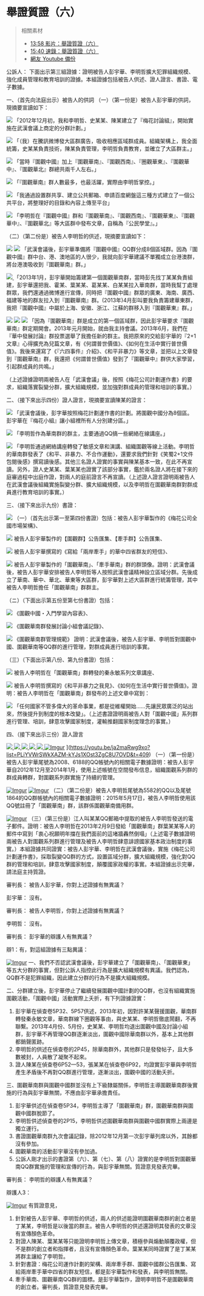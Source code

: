 舉證質證（六）
===

> 相關素材
> - [13:58 影片：舉證質證（六）](http://www.weibo.com/3960688335/FljlkjAcd?from=page_1001063960688335_profile&wvr=6&mod=weibotime)
> - [15:40 速錄：舉證質證（六）](http://www.weibo.com/3960688335/Flk0A5ge6?from=page_1001063960688335_profile&wvr=6&mod=weibotime)
> - [網友 Youtube 備份](https://www.youtube.com/watch?v=ja2maRwg9xo&index=9&list=PLiYVWrSWkXAZM-kYJs1XOst3ZgC8U7OVD)

公訴人：
下面出示第三組證據：證明被告人彭宇華、李明哲擴大犯罪組織規模、強化成員管理和教育培訓的證據。本組證據包括被告人供述、證人證言、書證、電子數據。

一、（首先向法庭出示）被告人的供詞
（一）（第一份是）被告人彭宇華的供詞，現摘要宣讀如下：

[![](https://i.imgur.com/z3AnDai.png)](https://youtu.be/ja2maRwg9xo?list=PLiYVWrSWkXAZM-kYJs1XOst3ZgC8U7OVD&t=22)
「2012年12月初，我和李明哲、史某某、陳某建立了『梅花討論組』，開始實施在武漢會議上商定的分群計劃。」

[![](https://i.imgur.com/3quPozG.png)](https://youtu.be/ja2maRwg9xo?list=PLiYVWrSWkXAZM-kYJs1XOst3ZgC8U7OVD&t=34)
「（我）在騰訊微博發大區群廣告，吸收相應區域群成員。組織架構上，我全面統籌，史某某負責技術，陳某負責管理，李明哲負責教育，並確立了大區群主。」

[![](https://i.imgur.com/auWU2wj.png)](https://youtu.be/ja2maRwg9xo?list=PLiYVWrSWkXAZM-kYJs1XOst3ZgC8U7OVD&t=49)
「當時『圍觀中國』加上『圍觀華南』、『圍觀西南』、『圈觀華東』、『圍觀華中』、『圍觀華北』群總共兩千人左右。」

[![](https://i.imgur.com/VkjDvGs.png)](https://youtu.be/ja2maRwg9xo?list=PLiYVWrSWkXAZM-kYJs1XOst3ZgC8U7OVD&t=57)
「『圍觀華南』群人數最多，也最活躍，實際由李明哲掌控。」

[![](https://i.imgur.com/e8nS8xn.png)](https://youtu.be/ja2maRwg9xo?list=PLiYVWrSWkXAZM-kYJs1XOst3ZgC8U7OVD&t=64)
「我通過設置群共享、建立公共郵箱、申請百度網盤這三種方式建立了一個公共平台，將整理好的目錄和內容上傳至平台」

[![](https://i.imgur.com/hIMDDnb.png)](https://youtu.be/ja2maRwg9xo?list=PLiYVWrSWkXAZM-kYJs1XOst3ZgC8U7OVD&t=75)
「李明哲在『圍觀中國』群和『圍觀華南』、『圍觀西南』、『圍觀華東』、『圍觀華中』、『圍觀華北』等大區群中發布文章，自稱為『公民學堂』。」

（二）（第二份是）被告人李明哲的供述，現摘要宣讀如下：

[![](https://i.imgur.com/grHNWnJ.png)](https://youtu.be/ja2maRwg9xo?list=PLiYVWrSWkXAZM-kYJs1XOst3ZgC8U7OVD&t=90)
[![](https://i.imgur.com/nRge5mb.png)](https://youtu.be/ja2maRwg9xo?list=PLiYVWrSWkXAZM-kYJs1XOst3ZgC8U7OVD&t=100)
「武漢會議後，彭宇華準備將『圍觀中國』QQ群分成8個區域群。因為『圍觀中國』群中台、港、澳地區的人很少，我就向彭宇華建議不單獨成立台港澳群，將台港澳吸收到『圍觀華南』群。」

[![](https://i.imgur.com/RflOLv7.png)
](https://youtu.be/ja2maRwg9xo?list=PLiYVWrSWkXAZM-kYJs1XOst3ZgC8U7OVD&t=107)
「2013年1月，彭宇華開始籌建第一個圍觀華南群，當時彭先找丁某某負責組建，彭宇華還把我、霍某、葉某某、葛某某、白某某拉入華南群，當時我幫丁處理群眾，我們還通過微博進行宣傳，同時把『圍觀中國』群眾的廣東、海南、廣西、福建等地的群友拉入到『圍觀華南』群。(2013年)4月彭叫要我負責籌建華東群，我把『圍觀中國』中屬於上海、安徽、浙江、江蘇的群移入到『圍觀華東』群。」

[![](https://i.imgur.com/vMbJ94p.png)](https://youtu.be/ja2maRwg9xo?list=PLiYVWrSWkXAZM-kYJs1XOst3ZgC8U7OVD&t=147)
[![](https://i.imgur.com/t7Djl6q.png)](https://youtu.be/ja2maRwg9xo?list=PLiYVWrSWkXAZM-kYJs1XOst3ZgC8U7OVD&t=160)
[![](https://i.imgur.com/JGbqwy1.png)](https://youtu.be/ja2maRwg9xo?list=PLiYVWrSWkXAZM-kYJs1XOst3ZgC8U7OVD&t=164)
「因為『圍觀華南』群是成立的第一個區域群，因此彭宇華要求『圍觀華南』群定期開會。2013年元月開始，就由我主持會議。2013年6月，我們在『華中發展討論』群投票選舉了我擔任新的群主。我把原來的交給彭宇華的『2+1文章』心得擴充為兒篇文章，有《何謂普世價值》、《如何在生活中實行普世價值》。我後來還寫了《『六四事件』介紹》、《和平非暴力》等文章，並把以上文章發到『圍觀華南』群，我還把《何謂普世價值》發到了『圍觀華中』群供大家學習，引起群成員的共鳴。」

（上述證據證明兩被告人在「武漢會議」後，按照《梅花公司計劃運作書》的要求，組織落實裂變分群，擴大組織規模，並加強對群成員的管理和培訓的事實。）

二、（接下來出示四份）證人證言，現摘要宣讀陳某的證言：

[![](https://i.imgur.com/An5q4fo.png)](https://youtu.be/ja2maRwg9xo?list=PLiYVWrSWkXAZM-kYJs1XOst3ZgC8U7OVD&t=211)
「武漢會議後，彭字華按照梅花計劃運作書的計劃。將圍觀中國分為8個區。彭宇華在『梅花小組』讓小組裡所有人分別建分區。」

[![](https://i.imgur.com/oBHcBZa.png)](https://youtu.be/ja2maRwg9xo?list=PLiYVWrSWkXAZM-kYJs1XOst3ZgC8U7OVD&t=228)
「李明哲作為華南群的群主，主要通過QQ搞一些網絡在線講座。」

[![](https://i.imgur.com/vrlEh1F.png)](https://youtu.be/ja2maRwg9xo?list=PLiYVWrSWkXAZM-kYJs1XOst3ZgC8U7OVD&t=230)
「李明哲通過網絡講座轉發了敏感文章和演講、組織圍觀等線上活動。李明哲的華南群發表了《和平、非暴力、不合作運動》，還要求我們針對《笑蜀2+1文件包閱後感》撰寫讀後感。其他三名證人證實的事實與陳某基本一致，在此不再宣讀。另外，證人史某某、葉某某也證實了該部分事實，鑑於兩名證人將在接下來的庭審過程中出庭作證，對兩人的庭前證言不再宣讀。（上述證人證言證明兩被告人在武漢會議後組織實施裂變分群、擴大組織規模，以及李明哲在圍觀華南群對群成員進行教育培訓的事實。）

三、（接下來出示九份）書證：

[![](https://i.imgur.com/VUQ9IUu.png)](https://youtu.be/ja2maRwg9xo?list=PLiYVWrSWkXAZM-kYJs1XOst3ZgC8U7OVD&t=283)
（一）（首先出示第一至第四份書證）包括：被告人彭宇華製作的《梅花公司全國市場架構》、

[![](https://i.imgur.com/fJMQDkS.png)](https://youtu.be/ja2maRwg9xo?list=PLiYVWrSWkXAZM-kYJs1XOst3ZgC8U7OVD&t=285)
被告人彭宇華製作的【圍觀群】公告匯集、【牽手群】公告匯集、

[![](https://i.imgur.com/W8OI7w7.png)](https://youtu.be/ja2maRwg9xo?list=PLiYVWrSWkXAZM-kYJs1XOst3ZgC8U7OVD&t=292)
被告人彭宇華撰寫的《寫給「兩岸牽手」的華中四省群友的短信》、

[![](https://i.imgur.com/4vfAew5.png)](https://youtu.be/ja2maRwg9xo?list=PLiYVWrSWkXAZM-kYJs1XOst3ZgC8U7OVD&t=299)
被告人彭宇華製作的「圍觀華南」、「牽手華南」群的群頭像。證明：武漢會議後，被告人彭宇華安排被告人李明哲等人按照武漢會議精神設立區域分群。先後成立了華南、華中、華北、華東等大區群，彭宇華對上述大區群進行統籌管理，其中被告人李明哲擔任「圍觀華南」群群主。

（ニ）（下面出示第五份至第七份書證）包括：

[![](https://i.imgur.com/fvgav82.png)](https://youtu.be/ja2maRwg9xo?list=PLiYVWrSWkXAZM-kYJs1XOst3ZgC8U7OVD&t=329)
《圍觀中國・入門學習內容表》、

[![](https://i.imgur.com/WDlfg8Y.png)](https://youtu.be/ja2maRwg9xo?list=PLiYVWrSWkXAZM-kYJs1XOst3ZgC8U7OVD&t=332)
《圍觀華南群發展討論小組會議記錄》、

[![](https://i.imgur.com/XGwzsVr.png)](https://youtu.be/ja2maRwg9xo?list=PLiYVWrSWkXAZM-kYJs1XOst3ZgC8U7OVD&t=341)
《圍觀華南群管理規範》 證明：武漢會議後，被告人彭宇華、李明哲對圍觀中國、圍觀華南等QQ群的進行管理，對群成員進行培訓的事實。


（三）（下面出示第八份、第九份書證）包括：

[![](https://i.imgur.com/4J1tzRG.png)](https://youtu.be/ja2maRwg9xo?list=PLiYVWrSWkXAZM-kYJs1XOst3ZgC8U7OVD&t=355)
被告人李明哲在「圍觀華南」群轉發的秦永敏系列文章講座、

[![](https://i.imgur.com/1hgHpKk.png)](https://youtu.be/ja2maRwg9xo?list=PLiYVWrSWkXAZM-kYJs1XOst3ZgC8U7OVD&t=360)
被告人李明哲撰寫的《和平非暴力之我見》、《如何在生活中實行普世價值》。證明：被告人李明哲在「圍觀華南」群發布的上述文章中寫到：

[![](https://i.imgur.com/xeuCsUQ.png)](https://youtu.be/ja2maRwg9xo?list=PLiYVWrSWkXAZM-kYJs1XOst3ZgC8U7OVD&t=372)
「任何國家不管多偉大的革命事業，都是從維權開始……先讓民眾廣泛的站出來，然後提升到制度的根本改變」。（上述書證證明兩被告人對「圍觀中國」系列群進行管理、培訓，肆意攻擊國家制度，灌輸推翻國家制度理念的事實。）

四、（接下來出示三份）證人證言

[![](https://i.imgur.com/g4KS4O6.png)
](https://youtu.be/ja2maRwg9xo?list=PLiYVWrSWkXAZM-kYJs1XOst3ZgC8U7OVD&t=397)
[![](https://i.imgur.com/63P56Pu.png)
](https://youtu.be/ja2maRwg9xo?list=PLiYVWrSWkXAZM-kYJs1XOst3ZgC8U7OVD&t=398)
[![](https://i.imgur.com/TQ6XSed.png)
](https://youtu.be/ja2maRwg9xo?list=PLiYVWrSWkXAZM-kYJs1XOst3ZgC8U7OVD&t=402)
[![](https://i.imgur.com/Rfqj28V.png)
](https://youtu.be/ja2maRwg9xo?list=PLiYVWrSWkXAZM-kYJs1XOst3ZgC8U7OVD&t=405)
[![](https://i.imgur.com/jJN3kQl.png)
](https://youtu.be/ja2maRwg9xo?list=PLiYVWrSWkXAZM-kYJs1XOst3ZgC8U7OVD&t=406)
[![Imgur](https://i.imgur.com/twNknN7.png)]()
](https://youtu.be/ja2maRwg9xo?list=PLiYVWrSWkXAZM-kYJs1XOst3ZgC8U7OVD&t=409)
（一）（第一份是）被告人彭宇華尾號為2008、6188的QQ帳號內的相關電子數據證明：被告人彭宇華自2012年12月至2014年1月，使用上述帳號在空間發布信息，組織圍觀系列群的群成員轉群，對圍觀系列群實施了持續的管理。

[![Imgur](https://i.imgur.com/CJ9WJBP.png)](https://youtu.be/ja2maRwg9xo?list=PLiYVWrSWkXAZM-kYJs1XOst3ZgC8U7OVD&t=422)
[![Imgur](https://i.imgur.com/9YfqlL5.png)](https://youtu.be/ja2maRwg9xo?list=PLiYVWrSWkXAZM-kYJs1XOst3ZgC8U7OVD&t=430)
（二）（第二份是）被告人李明哲尾號為5582的QQ以及尾號1864的QQ群帳號內的相關電子數據證明：2015年5月17日，被告人李明哲使用該QQ號註冊了「圍觀華南」群，該群係圍觀華南備用群。

[![Imgur](https://i.imgur.com/m0TkBup.png)](https://youtu.be/ja2maRwg9xo?list=PLiYVWrSWkXAZM-kYJs1XOst3ZgC8U7OVD&t=439)
（三）（第三份是）江人叫某某QQ郵箱中提取的被告人李明哲發送的電子郵件。證明：被告人李明哲在2013年2月9日發給「圍觀華南」群葉某某等人的郵件中寫到「衷心祝願明年擋在我們面前的這堵牆轟然倒塌」（上述電子數據證明兩被告人對圍觀系列群進行管理及被告人李明哲肆意誹謗國家基本政治制度的事實。）本組證據共同證實：被告人彭宇華、李明哲在武漢會議後，實施《梅花公司計劃運作書》，採取裂變QQ群的方式，設置區域分群，擴大組織規模，強化對QQ群的管理和培訓，肆意攻擊國家制度，顛覆國家政權的事實。本組證據出示完畢，請法庭主持質證。

審判長：
被告人彭宇華，你對上述證據有無異議？

彭宇華：
沒有。

審判長：
被告人李明哲，你對上述證據有無異議？

李明哲：
沒有。

審判長：
彭宇華的辯護人有無異議？

辯1：有，對這組證據有三點異議：

[![Imgur](https://i.imgur.com/W4m8qrl.png)](https://youtu.be/ja2maRwg9xo?list=PLiYVWrSWkXAZM-kYJs1XOst3ZgC8U7OVD&t=507)
一、我們不否認武漢會議後，彭宇華建立了「圍觀華南」、「圍觀華東」等五大分群的事實，但對公訴人指控此行為是擴大組織規模有異議。我們認為，QQ群不是犯罪組織，因此建立分群的行為不是擴大組織規模。

二、分群建立後，彭宇華停止了繼續發展圍觀中國計劃的QQ群，也沒有組織實施圍觀活動，「圍觀中國」活動實際上夭折，有下列證據證實：
1. 彭宇華在偵查卷5P32、5P57供述，2013年初，因對許某某聲援圍觀，華南群轉發秦永敏文章，華南群線下圈觀等事由，與史某某、李明哲徹底鬧翻，不再聯繫。2013年4月份、5月份，史某某、李明哲均退出圍觀中國及討論小組群，彭宇華不再管理QQ群逐漸淡出，圍觀中國除華南群以外，基本上其他群都銷聲匿跡。
2. 李明哲的供述在偵查卷的2P45，除華南群外，其他群只是發發帖子，且大多數被封，人員散了凝聚不起來。
3. 證人陳某在偵查卷6P52—53，張某某在偵查卷6P92，均證實彭宇華與李明哲產生矛盾後不再對QQ群進行管理，逐漸淡出，圍觀中國的活動夭折。

三、圍觀華南群與圍觀中國群並沒有上下級隸屬關係，李明哲主導圍觀華南群後實施的行為與彭宇華無關，不應由彭宇華承擔責任。
1. 彭宇華供述在偵查卷5P34，李明哲主導了「圍觀華南」群，圍觀華南群與圍觀中國群脫節了。
2. 李明哲供述偵查卷的2P15，李明哲供述圍觀華南群與圍觀中國群實際上兩邊是獨立運行。
3. 書證圍觀華南群九次會議記錄，除2012年12月第一次彭宇華列席以外，其餘都沒有參加。
4. 圍觀華南的活動彭宇華沒有參加過。
5. 公訴人剛才出示的書證第（六）、第（七）、第（八）證實的是李明哲對圍觀華南QQ群實施的管理和宣傳的行為，與彭宇華無關。質證意見發表完畢。

審判長：
李明哲的辯護人有無異議？

辯護人3：

[![Imgur](https://i.imgur.com/PfRFUL3.png)](https://youtu.be/ja2maRwg9xo?list=PLiYVWrSWkXAZM-kYJs1XOst3ZgC8U7OVD&t=729)
有質證意見，
1. 針對被告人彭宇華、李明哲的供述，兩人的供述能證明圍觀華南群的創立者是丁某某，李明哲是以後當的群主。被告人李明哲的供述還證明其發表的文章沒有宣傳顏色革命。
2. 對證人陳某、葉某某等只能證明李明哲上傳文章，積極參與煽動顛覆政權，但不是群的創立者和指揮者，且沒有宣傳顏色革命。葉某某同時證實了是丁某某將群主讓給了李明哲。
3. 針對書證：梅花公司運作計劃的架構、兩岸牽手群、圍觀中國群公告匯集、寫給兩岸牽手華中四省的群友短信，都是彭宇華製作和發表，與李明哲無關。
4. 牽手華南、圍觀華南QQ群的圖標。是彭宇華製作，證明李明哲不是圍觀華南的創立者。審判長，質證意見發表完畢。
